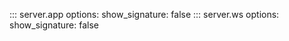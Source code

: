 ::: server.app
    options:
        show_signature: false
::: server.ws
    options:
        show_signature: false